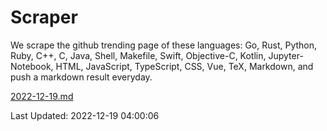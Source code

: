# Scraper

We scrape the github trending page of these languages: Go, Rust, Python, Ruby, C++, C, Java, Shell, Makefile, Swift, Objective-C, Kotlin, Jupyter-Notebook, HTML, JavaScript, TypeScript, CSS, Vue, TeX, Markdown, and push a markdown result everyday.

[2022-12-19.md](https://github.com/yangwenmai/github-trending-backup/blob/master/2022-12-19.md)

Last Updated: 2022-12-19 04:00:06
